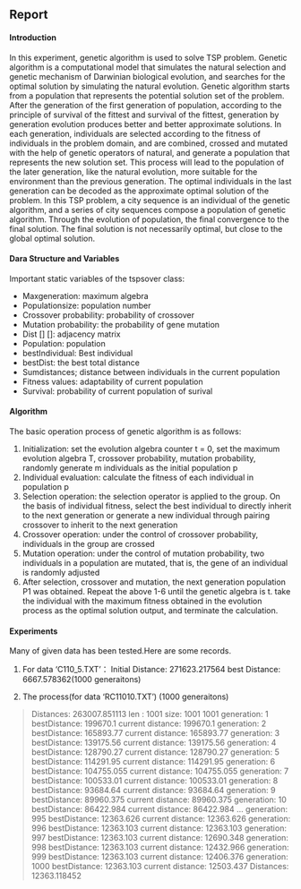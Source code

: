 ## Report
#### Introduction
In this experiment, genetic algorithm is used to solve TSP problem. Genetic algorithm is a computational model that simulates the natural selection and genetic mechanism of Darwinian biological evolution, and searches for the optimal solution by simulating the natural evolution. Genetic algorithm starts from a population that represents the potential solution set of the problem. After the generation of the first generation of population, according to the principle of survival of the fittest and survival of the fittest, generation by generation evolution produces better and better approximate solutions. In each generation, individuals are selected according to the fitness of individuals in the problem domain, and are combined, crossed and mutated with the help of genetic operators of natural, and generate a population that represents the new solution set. This process will lead to the population of the later generation, like the natural evolution, more suitable for the environment than the previous generation. The optimal individuals in the last generation can be decoded as the approximate optimal solution of the problem.
In this TSP problem, a city sequence is an individual of the genetic algorithm, and a series of city sequences compose a population of genetic algorithm. Through the evolution of population, the final convergence to the final solution. The final solution is not necessarily optimal, but close to the global optimal solution.
#### Dara Structure and Variables
Important static variables of the tspsover class:
* Maxgeneration: maximum algebra
* Populationsize: population number
* Crossover probability: probability of crossover
* Mutation probability: the probability of gene mutation
* Dist [] []: adjacency matrix
* Population: population
* bestIndividual: Best individual
* bestDist: the best total distance
* Sumdistances; distance between individuals in the current population
* Fitness values: adaptability of current population
* Survival: probability of current population of surival

#### Algorithm
The basic operation process of genetic algorithm is as follows:



1. Initialization: set the evolution algebra counter t = 0, set the maximum evolution algebra T, crossover probability, mutation probability, randomly generate m individuals as the initial population p
2. Individual evaluation: calculate the fitness of each individual in population p
3. Selection operation: the selection operator is applied to the group. On the basis of individual fitness, select the best individual to directly inherit to the next generation or generate a new individual through pairing crossover to inherit to the next generation
4. Crossover operation: under the control of crossover probability, individuals in the group are crossed
5. Mutation operation: under the control of mutation probability, two individuals in a population are mutated, that is, the gene of an individual is randomly adjusted
6. After selection, crossover and mutation, the next generation population P1 was obtained.
Repeat the above 1-6 until the genetic algebra is t. take the individual with the maximum fitness obtained in the evolution process as the optimal solution output, and terminate the calculation.
#### Experiments
Many of given data has been tested.Here are some records.
1.	For data  ‘C110_5.TXT’：
Initial Distance: 271623.217564 
best Distance: 6667.578362(1000 generaitons)
 
2.	The process(for data ‘RC11010.TXT’) (1000 generaitons)
 
>Distances: 263007.851113
>len : 1001
>size: 1001 1001
>generation: 1  bestDistance: 199670.1  current distance: 199670.1
>generation: 2  bestDistance: 165893.77  current distance: 165893.77
>generation: 3  bestDistance: 139175.56  current distance: 139175.56
>generation: 4  bestDistance: 128790.27  current distance: 128790.27
>generation: 5  bestDistance: 114291.95  current distance: 114291.95
>generation: 6  bestDistance: 104755.055  current distance: 104755.055
>generation: 7  bestDistance: 100533.01  current distance: 100533.01
>generation: 8  bestDistance: 93684.64  current distance: 93684.64
>generation: 9  bestDistance: 89960.375  current distance: 89960.375
>generation: 10  bestDistance: 86422.984  current distance: 86422.984
>   ...
>generation: 995  bestDistance: 12363.626  current distance: 12363.626
>generation: 996  bestDistance: 12363.103  current distance: 12363.103
>generation: 997  bestDistance: 12363.103  current distance: 12690.348
>generation: 998  bestDistance: 12363.103  current distance: 12432.966
>generation: 999  bestDistance: 12363.103  current distance: 12406.376
>generation: 1000  bestDistance: 12363.103  current distance: 12503.437
>Distances: 12363.118452
